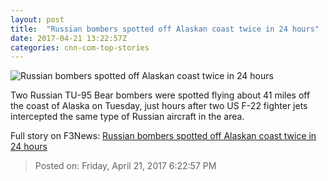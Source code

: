 ```yaml
---
layout: post
title:  "Russian bombers spotted off Alaskan coast twice in 24 hours"
date: 2017-04-21 13:22:57Z
categories: cnn-com-top-stories
---
```


![Russian bombers spotted off Alaskan coast twice in 24 hours](http://i2.cdn.cnn.com/cnnnext/dam/assets/140423181512-russian-tu-95-bombers-0423-super-tease.jpg)

Two Russian TU-95 Bear bombers were spotted flying about 41 miles off the coast of Alaska on Tuesday, just hours after two US F-22 fighter jets intercepted the same type of Russian aircraft in the area.


Full story on F3News: [Russian bombers spotted off Alaskan coast twice in 24 hours](http://www.f3nws.com/n/jMrseC)

> Posted on: Friday, April 21, 2017 6:22:57 PM
